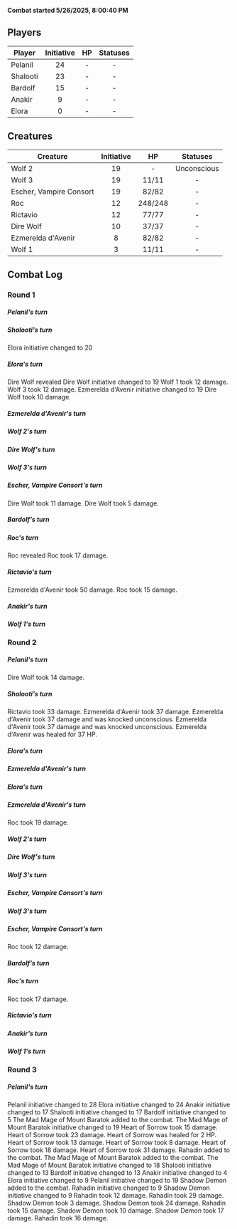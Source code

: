 **Combat started 5/26/2025, 8:00:40 PM**


## Players
| Player | Initiative | HP | Statuses |
| --- | :-: | :-: | :-: |
| Pelanil | 24 | - | - |
| Shalooti | 23 | - | - |
| Bardolf | 15 | - | - |
| Anakir | 9 | - | - |
| Elora | 0 | - | - |
## Creatures
| Creature                | Initiative |   HP    |  Statuses   |
| ----------------------- | :--------: | :-----: | :---------: |
| Wolf 2                  |     19     |    -    | Unconscious |
| Wolf 3                  |     19     |  11/11  |      -      |
| Escher, Vampire Consort |     19     |  82/82  |      -      |
| Roc                     |     12     | 248/248 |      -      |
| Rictavio                |     12     |  77/77  |      -      |
| Dire Wolf               |     10     |  37/37  |      -      |
| Ezmerelda d'Avenir      |     8      |  82/82  |      -      |
| Wolf 1                  |     3      |  11/11  |      -      |


## Combat Log

### Round 1

##### Pelanil's turn
##### Shalooti's turn
Elora initiative changed to 20
##### Elora's turn
Dire Wolf revealed
Dire Wolf initiative changed to 19
Wolf 1 took 12 damage.
Wolf 3 took 12 damage.
Ezmerelda d'Avenir initiative changed to 19
Dire Wolf took 10 damage.
##### Ezmerelda d'Avenir's turn
##### Wolf 2's turn
##### Dire Wolf's turn
##### Wolf 3's turn
##### Escher, Vampire Consort's turn
Dire Wolf took 11 damage.
Dire Wolf took 5 damage.
##### Bardolf's turn
##### Roc's turn
Roc revealed
Roc took 17 damage.
##### Rictavio's turn
Ezmerelda d'Avenir took 50 damage.
Roc took 15 damage.
##### Anakir's turn
##### Wolf 1's turn
### Round 2
##### Pelanil's turn
Dire Wolf took 14 damage.
##### Shalooti's turn
Rictavio took 33 damage.
Ezmerelda d'Avenir took 37 damage.
Ezmerelda d'Avenir took 37 damage and was knocked unconscious.
Ezmerelda d'Avenir took 37 damage and was knocked unconscious.
Ezmerelda d'Avenir was healed for 37 HP.
##### Elora's turn
##### Ezmerelda d'Avenir's turn
##### Elora's turn
##### Ezmerelda d'Avenir's turn
Roc took 19 damage.
##### Wolf 2's turn
##### Dire Wolf's turn
##### Wolf 3's turn
##### Escher, Vampire Consort's turn
##### Wolf 3's turn
##### Escher, Vampire Consort's turn
Roc took 12 damage.
##### Bardolf's turn
##### Roc's turn
Roc took 17 damage.
##### Rictavio's turn
##### Anakir's turn
##### Wolf 1's turn
### Round 3
##### Pelanil's turn
Pelanil initiative changed to 28
Elora initiative changed to 24
Anakir initiative changed to 17
Shalooti initiative changed to 17
Bardolf initiative changed to 5
The Mad Mage of Mount Baratok added to the combat.
The Mad Mage of Mount Baratok initiative changed to 19
Heart of Sorrow took 15 damage.
Heart of Sorrow took 23 damage.
Heart of Sorrow was healed for 2 HP.
Heart of Sorrow took 13 damage.
Heart of Sorrow took 8 damage.
Heart of Sorrow took 18 damage.
Heart of Sorrow took 31 damage.
Rahadin added to the combat.
The Mad Mage of Mount Baratok added to the combat.
The Mad Mage of Mount Baratok initiative changed to 18
Shalooti initiative changed to 13
Bardolf initiative changed to 13
Anakir initiative changed to 4
Elora initiative changed to 9
Pelanil initiative changed to 19
Shadow Demon added to the combat.
Rahadin initiative changed to 9
Shadow Demon initiative changed to 9
Rahadin took 12 damage.
Rahadin took 29 damage.
Shadow Demon took 3 damage.
Shadow Demon took 24 damage.
Rahadin took 15 damage.
Shadow Demon took 10 damage.
Shadow Demon took 17 damage.
Rahadin took 16 damage.
